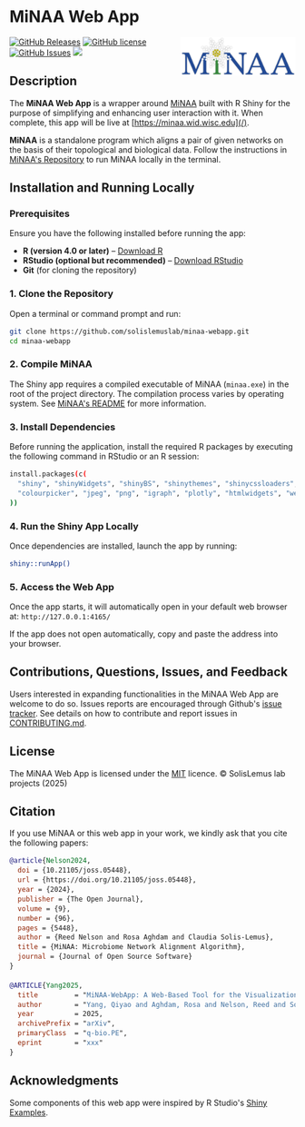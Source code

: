 # MiNAA Web App

<img src="www/logo.png" style="width:40%;" align=right>

[![GitHub Releases](https://img.shields.io/github/v/release/solislemuslab/minaa-webapp?display_name=tag)](https://github.com/solislemuslab/minaa-webapp/releases) [![GitHub license](https://img.shields.io/github/license/solislemuslab/minaa-webapp)](https://github.com/solislemuslab/minaa-webapp/blob/main/LICENCE) [![GitHub Issues](https://img.shields.io/github/issues/solislemuslab/minaa-webapp)](https://github.com/solislemuslab/minaa-webapp/issues) ![ ](https://img.shields.io/github/languages/code-size/solislemuslab/minaa-webapp)

## Description

The **MiNAA Web App** is a wrapper around [MiNAA](https://github.com/solislemuslab/minaa) built with R Shiny for the purpose of simplifying and enhancing user interaction with it. When complete, this app will be live at [https://minaa.wid.wisc.edu](/).

**MiNAA** is a standalone program which aligns a pair of given networks on the basis of their topological and biological data. Follow the instructions in [MiNAA's Repository](https://github.com/solislemuslab/minaa) to run MiNAA locally in the terminal.

## Installation and Running Locally

### Prerequisites

Ensure you have the following installed before running the app:

- **R (version 4.0 or later)** – [Download R](https://cran.r-project.org/)
- **RStudio (optional but recommended)** – [Download RStudio](https://posit.co/download/rstudio-desktop/)
- **Git** (for cloning the repository)

### 1. Clone the Repository

Open a terminal or command prompt and run:

```sh
git clone https://github.com/solislemuslab/minaa-webapp.git
cd minaa-webapp
```

### 2. Compile MiNAA

The Shiny app requires a compiled executable of MiNAA (`minaa.exe`) in the root of the project directory. The compilation process varies by operating system. See [MiNAA's README](https://github.com/solislemuslab/minaa?tab=readme-ov-file#compilation) for more information.

### 3. Install Dependencies

Before running the application, install the required R packages by executing the following command in RStudio or an R session:

```sh
install.packages(c(
  "shiny", "shinyWidgets", "shinyBS", "shinythemes", "shinycssloaders",
  "colourpicker", "jpeg", "png", "igraph", "plotly", "htmlwidgets", "webshot"
))
```

### 4. Run the Shiny App Locally

Once dependencies are installed, launch the app by running:

```sh
shiny::runApp()
```

### 5. Access the Web App

Once the app starts, it will automatically open in your default web browser at:
`http://127.0.0.1:4165/`

If the app does not open automatically, copy and paste the address into your browser.

## Contributions, Questions, Issues, and Feedback

Users interested in expanding functionalities in the MiNAA Web App are welcome to do so. Issues reports are encouraged through Github's [issue tracker](https://github.com/solislemuslab/minaa-webapp/issues). See details on how to contribute and report issues in [CONTRIBUTING.md](https://github.com/solislemuslab/minaa-webapp/blob/master/CONTRIBUTING.md).

## License

The MiNAA Web App is licensed under the [MIT](https://opensource.org/licenses/MIT) licence. &copy; SolisLemus lab projects (2025)

## Citation

If you use MiNAA or this web app in your work, we kindly ask that you cite the following papers:

```bibtex
@article{Nelson2024,
  doi = {10.21105/joss.05448}, 
  url = {https://doi.org/10.21105/joss.05448},
  year = {2024},
  publisher = {The Open Journal},
  volume = {9},
  number = {96}, 
  pages = {5448}, 
  author = {Reed Nelson and Rosa Aghdam and Claudia Solis-Lemus},
  title = {MiNAA: Microbiome Network Alignment Algorithm},
  journal = {Journal of Open Source Software} 
} 

@ARTICLE{Yang2025,
  title         = "MiNAA-WebApp: A Web-Based Tool for the Visualization and Analysis of Microbiome Networks",
  author        = "Yang, Qiyao and Aghdam, Rosa and Nelson, Reed and Solis-Lemus, Claudia"
  year          = 2025,
  archivePrefix = "arXiv",
  primaryClass  = "q-bio.PE",
  eprint        = "xxx"              
}

```

## Acknowledgments

Some components of this web app were inspired by R Studio's [Shiny Examples](https://github.com/rstudio/shiny-examples).
